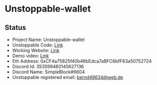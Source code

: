 

# Unstoppable-wallet

## Status

- Project Name: Unstoppable-wallet
- Unstoppable Code: [Link]()
- Working Website: [Link](https://lustrous-taiyaki-a77392.netlify.app/)
- Demo video: [Link](https://www.youtube.com/watch?v=qXdwPvQDqsA)
- Eth Address: 0xCF4a75825f40b46bEdca7aBFC6bfF63a50752724
- Discord Id: 353599460145627136
- Discord Name: SimpleBlock#6604
- Unstoppable registered email: bernd49634@web.de
